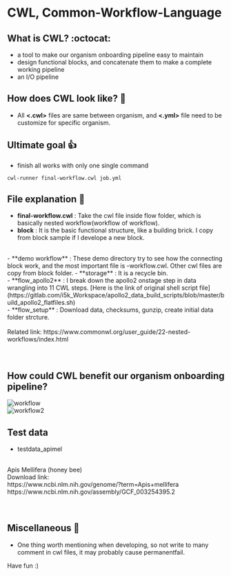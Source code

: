 
# CWL, Common-Workflow-Language 
## What is CWL? :octocat:
- a tool to make our organism onboarding pipeline easy to maintain
- design functional blocks, and concatenate them to make a complete working pipeline
- an I/O pipeline

## How does CWL look like? :metal:
- All **<.cwl>** files are same between organism, and **<.yml>** file need to be customize for specific organism.

##  Ultimate goal :+1:
- finish all works with only one single command
```
cwl-runner final-workflow.cwl job.yml
```

## File explanation :tada:
- **final-workflow.cwl** : Take the cwl file inside flow folder, which is basically nested workflow(workflow of workflow).
- **block** : It is the basic functional structure, like a building brick. I copy from block sample if I develope a new block.  
<br>
- **demo workflow** : These demo directory try to see how the connecting block work, and the most important file is -workflow.cwl. Other cwl files are copy from block folder.
- **storage** : It is a recycle bin.  
<br>
- **flow_apollo2** : I break down the apollo2 onstage step in data wrangling into 11 CWL steps.   
[Here is the link of original shell script file](https://gitlab.com/i5k_Workspace/apollo2_data_build_scripts/blob/master/build_apollo2_flatfiles.sh)
<br>
- **flow_setup** : Download data, checksums, gunzip, create initial data folder strcture.
<br>
<br>
Related link: https://www.commonwl.org/user_guide/22-nested-workflows/index.html
<br>
<br>
<br>

## How could CWL benefit our organism onboarding pipeline?
![workflow](https://user-images.githubusercontent.com/32384566/52444131-864c1d00-2af5-11e9-8ed3-b2a046d4a50b.PNG)
<br>
![workflow2](https://user-images.githubusercontent.com/32384566/52444010-3bcaa080-2af5-11e9-9555-6b6a202a502a.PNG)

## Test data
- testdata_apimel
<br>
	Apis Mellifera (honey bee) 
<br>
	Download link: 
<br>
	https://www.ncbi.nlm.nih.gov/genome/?term=Apis+mellifera 
<br>
	https://www.ncbi.nlm.nih.gov/assembly/GCF_003254395.2
<br>
<br>
<br>

## Miscellaneous :rocket:
- One thing worth mentioning when developing, so not write to many comment in cwl files, it may probably cause permanentfail.

Have fun :)
